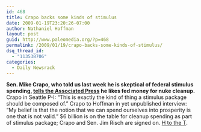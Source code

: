 ```yaml
---
id: 468
title: Crapo backs some kinds of stimulus
date: 2009-01-19T23:20:26-07:00
author: Nathaniel Hoffman
layout: post
guid: http://www.paleomedia.org/?p=468
permalink: /2009/01/19/crapo-backs-some-kinds-of-stimulus/
dsq_thread_id:
  - "113538706"
categories:
  - Daily Newsrack
---
```

**Sen. Mike Crapo, who told us last week he is skeptical of federal stimulus spending, [tells the Associated Press](http://seattlepi.nwsource.com/local/6420ap_wa_energy_cleanup.html) he likes fed money for nuke cleanup.** Crapo in Seattle P-I: &#8220;This is exactly the kind of thing a stimulus package should be composed of.&#8221; Crapo to Hoffman in yet unpublished interview: &#8220;My belief is that the notion that we can spend ourselves into prosperity is one that is not valid.&#8221; $6 billion is on the table for cleanup spending as part of stimulus package; Crapo and Sen. Jim Risch are signed on. [H to the T](http://www.idahobusiness.net/archive.htm/2009/01/19/Idahos-congressmen-support-nuke-clean-up-bill).